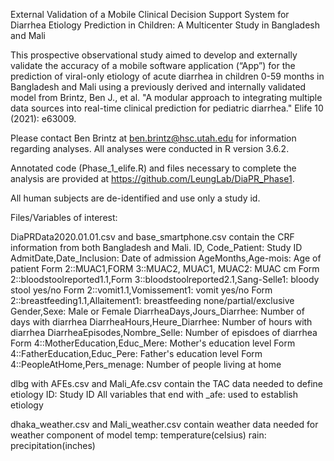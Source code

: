 External Validation of a Mobile Clinical Decision Support System for Diarrhea Etiology Prediction
in Children: A Multicenter Study in Bangladesh and Mali

This prospective observational study aimed to develop and externally validate the accuracy of a mobile software application (“App”) for the prediction of viral-only etiology of acute diarrhea in children 0-59 months in Bangladesh and Mali using a previously derived and internally validated model from Brintz, Ben J., et al. "A modular approach to integrating multiple data sources into real-time clinical prediction for pediatric diarrhea." Elife 10 (2021): e63009.

Please contact Ben Brintz at ben.brintz@hsc.utah.edu for information regarding analyses. All analyses were conducted in R version 3.6.2. 

Annotated code (Phase_1_elife.R) and files necessary to complete the analysis are provided at https://github.com/LeungLab/DiaPR_Phase1. 

All human subjects are de-identified and use only a study id. 

Files/Variables of interest: 

DiaPRData2020.01.01.csv and base_smartphone.csv contain the CRF information from both Bangladesh and Mali. 
ID, Code_Patient: Study ID
AdmitDate,Date_Inclusion: Date of admission
AgeMonths,Age-mois: Age of patient
Form 2::MUAC1,FORM 3::MUAC2, MUAC1, MUAC2: MUAC cm
Form 2::bloodstoolreported1.1,Form 3::bloodstoolreported2.1,Sang-Selle1: bloody stool yes/no
Form 2::vomit1.1,Vomissement1: vomit yes/no 
Form 2::breastfeeding1.1,Allaitement1: breastfeeding none/partial/exclusive
Gender,Sexe: Male or Female 
DiarrheaDays,Jours_Diarrhee: Number of days with diarrhea
DiarrheaHours,Heure_Diarrhee: Number of hours with diarrhea
DiarrheaEpisodes,Nombre_Selle: Number of episdoes of diarrhea
Form 4::MotherEducation,Educ_Mere: Mother's education level
Form 4::FatherEducation,Educ_Pere: Father's education level 
Form 4::PeopleAtHome,Pers_menage: Number of people living at home

dlbg with AFEs.csv and Mali_Afe.csv contain the TAC data needed to define etiology
ID: Study ID
All variables that end with _afe: used to establish etiology


dhaka_weather.csv and Mali_weather.csv contain weather data needed for weather component of model 
temp: temperature(celsius)
rain: precipitation(inches) 
